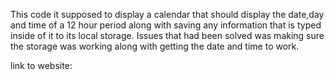 This code it supposed to display a calendar that should display the date,day and time of a 12 hour period along with saving any information that is typed inside of it to its local storage. Issues that had been solved was making sure the storage was working along with getting the date and time to work.

link to website: